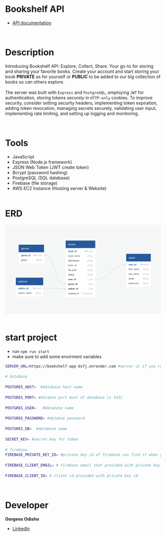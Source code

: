 # Bookshelf API

- <a href="http://ec2-16-171-34-117.eu-north-1.compute.amazonaws.com/api-doc" target="_blank">API documentation</a>

<br>

# Description

Introducing Bookshelf API: Explore, Collect, Share. Your go-to for storing and sharing your favorite books. Create your account and start storing your book <strong>PRIVATE</strong> as for yourself or <strong>PUBLIC</strong> to be added to our big collection of books so can others explore. <br/> <br/>
The server was built with `Express` and `PostgreSQL`, employing `JWT` for authentication, storing tokens securely in `HTTP-only` cookies. To improve security, consider setting security headers, implementing token expiration, adding token revocation, managing secrets securely, validating user input, implementing rate limiting, and setting up logging and monitoring.

<br>

# Tools

- JavaScript
- Express (Node.js framework)
- JSON Web Token (JWT create token)
- Bcrypt (password hashing)
- PostgreSQL (SQL database)
- Firebase (file storage)
- AWS EC2 Instance (Hosting server & Website)
  <br>
  <br>

# ERD

<img src="./images/erd.png" alt="Alt Text" title="Title">
<br/>
<br/>

# start project

- run `npm run start`
- make sure to add some envirment variables

```bash
SERVER_URL=https://bookshelf-app-dv7j.onrender.com #server ul if you run the project localy then add this instead http://localhost:3000

# database

POSTGRES_HOST=  #database host name

POSTGRES_PORT= #databse port most of database is 5432

POSTGRES_USER=   #database name

POSTGRES_PASSWORD= #databse password

POSTGRES_DB=  #database name

SECRET_KEY= #secret key for token

# firebase
FIREBASE_PRIVATE_KEY_ID= #private key id of firebase can find it when you crearte a storage

FIREBASE_CLIENT_EMAIL= # firebase email that provided with private key id

FIREBASE_CLIENT_ID= # client id provided with private key id
```

<br/>

# Developer

**Gorgees Odisho**

- [LinkedIn](https://www.linkedin.com/in/gorgees/)

<br>
